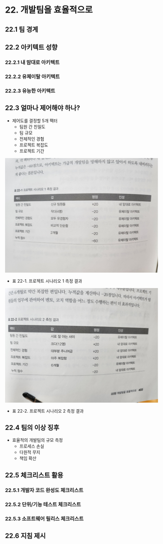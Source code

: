 # 22. 개발팀을 효율적으로

## 22.1 팀 경계

## 22.2 아키텍트 성향

### 22.2.1 내 맘대로 아키텍트

### 22.2.2 유체이탈 아키텍트

### 22.2.3 유능한 아키텍트

## 22.3 얼마나 제어해야 하나?

- 제어도를 결정할 5개 팩터
  - 팀원 간 친밀도
  - 팀 규모
  - 전체적인 경험
  - 프로젝트 복잡도
  - 프로젝트 기간

![22-1](./images/22-1.jpeg)

- 표 22-1. 프로젝트 시나리오 1 측정 결과

![22-2](./images/22-2.jpeg)

- 표 22-2. 프로젝트 시나리오 2 측정 결과

## 22.4 팀의 이상 징후

- 효율적의 개발팀의 규모 측정
  - 프로세스 손실
  - 다원적 무지
  - 책임 확산

## 22.5 체크리스트 활용

### 22.5.1 개발자 코드 완성도 체크리스트

### 22.5.2 단위/기능 테스트 체크리스트

### 22.5.3 소프트웨어 릴리스 체크리스트

## 22.6 지침 제시
